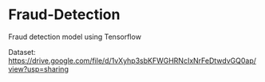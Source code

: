 # Fraud-Detection
Fraud detection model using Tensorflow

Dataset: https://drive.google.com/file/d/1vXyhp3sbKFWGHRNcIxNrFeDtwdvGQ0ap/view?usp=sharing
